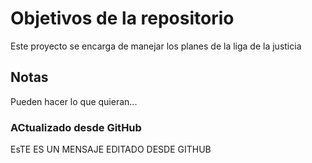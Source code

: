 # Objetivos de la repositorio

Este proyecto se encarga de manejar los planes de la liga de la justicia


## Notas
Pueden hacer lo que quieran...

### ACtualizado desde GitHub
EsTE ES UN MENSAJE EDITADO DESDE GITHUB

